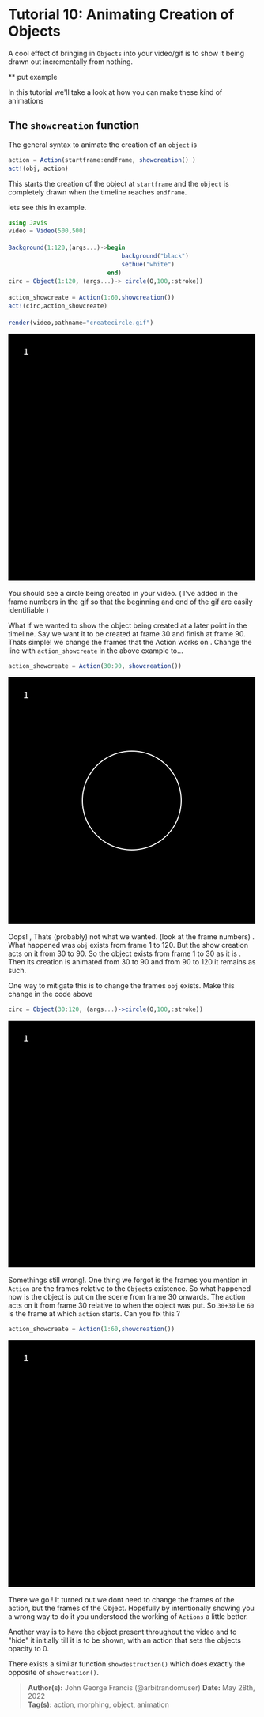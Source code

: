 # **Tutorial 10:** Animating Creation of Objects

A cool effect of bringing in `Objects` into your video/gif is to show it being
drawn out incrementally from nothing. 

** put example

In this tutorial we'll take a look at how you can make these kind of animations


## The `showcreation` function 

The general syntax to animate the creation of an `object` is 

```julia
action = Action(startframe:endframe, showcreation() )
act!(obj, action)
```
 
This starts the creation of the object at `startframe` and the `object` is completely
drawn when the timeline reaches `endframe`.

lets see this in example.

```julia 
using Javis 
video = Video(500,500)

Background(1:120,(args...)->begin
								background("black")
								sethue("white")
							end)
circ = Object(1:120, (args...)-> circle(O,100,:stroke))

action_showcreate = Action(1:60,showcreation())
act!(circ,action_showcreate)

render(video,pathname="createcircle.gif")
```

![](../assets/createcircle.gif)

You should see a circle being created in your video. ( I've added in the frame numbers
in the gif so that the beginning and end of the gif are easily identifiable ) 

What if we wanted to show the object being created at a later point in the timeline. Say
we want it to be created at frame 30 and finish at frame 90.
Thats simple! we change the frames that the Action works on . Change the line with `action_showcreate` in the above example to...

```julia
action_showcreate = Action(30:90, showcreation())
```

![](../assets/createcircle2.gif)

Oops! , Thats (probably) not what we wanted. (look at the frame numbers) . What happened was `obj` exists from frame 1 to 120. But the show creation acts on it from 30 to 90. So the object exists from frame 1 to 30 as it is . Then its creation is animated from 30 to 90 and from 90 to 120 it remains as such.

One way to mitigate this is to change the frames `obj` exists. Make this change in the code
above

```julia
circ = Object(30:120, (args...)->circle(O,100,:stroke))
```

![](../assets/createcircle3.gif)

Somethings still wrong!. One thing we forgot is the frames you mention in `Action` are 
the frames relative to the `Object`s existence. So what happened now is the object is put
on the scene from frame 30 onwards. The action acts on it from frame 30 relative to when
the object was put. So `30+30` i.e `60` is the frame at which `action` starts.
Can you fix this ? 

```julia
action_showcreate = Action(1:60,showcreation())
```

![](../assets/createcircle4.gif)

There we go ! It turned out we dont need to change the frames of the action, but the frames of the Object. 
Hopefully by intentionally showing you a wrong way to do it you understood the working of  `Actions` a little better.

Another way is to have the object present throughout the video and to "hide" it initially till it is to be shown, with an action
that sets the objects opacity to 0. 

There exists a similar function `showdestruction()` which does exactly the opposite of `showcreation()`.

> **Author(s):** John George Francis (@arbitrandomuser) 
> **Date:** May 28th, 2022 \
> **Tag(s):** action, morphing, object, animation
